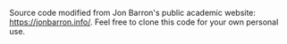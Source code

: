 Source code modified from Jon Barron's public academic website: https://jonbarron.info/. Feel free to clone this code for your own personal use.